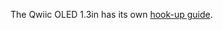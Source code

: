 The Qwiic OLED 1.3in has its own [hook-up guide](https://docs.sparkfun.com/SparkFun_Qwiic_OLED_1.3in/).
